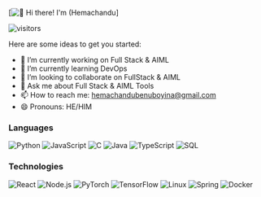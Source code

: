 [<img src="https://raw.githubusercontent.com/HemachanduIT/HemachanduIT/master/intro.gif" alt="👋 Hi there! I'm (Hemachandu" title="👋 Hi there! I'm HemaChandu"/>]

![visitors](https://vbr.nathanchung.dev/badge?page_id=HemachanduIT.HemachanduIT&color=00cf00)


<!-- **HemachanduIT/HemachanduIT** is a ✨ _special_ ✨ repository because its `README.md` (this file) appears on your GitHub profile. -->

Here are some ideas to get you started:

- 🔭 I’m currently working on Full Stack & AIML
- 🌱 I’m currently learning DevOps
- 👯 I’m looking to collaborate on FullStack & AIML
- 💬 Ask me about Full Stack & AIML Tools
- 📫 How to reach me: hemachandubenuboyina@gmail.com
- 😄 Pronouns: HE/HIM


### Languages

![Python](https://img.shields.io/badge/-Python-000?&logo=Python)
![JavaScript](https://img.shields.io/badge/-JavaScript-000?&logo=JavaScript)
![C](https://img.shields.io/badge/-C-000?&logo=C)
![Java](https://img.shields.io/badge/-Java-000?&logo=Java&logoColor=007396)
![TypeScript](https://img.shields.io/badge/-TypeScript-000?&logo=TypeScript)
![SQL](https://img.shields.io/badge/-SQL-000?&logo=MySQL)

### Technologies

![React](https://img.shields.io/badge/-React-000?&logo=React)
![Node.js](https://img.shields.io/badge/-Node.js-000?&logo=node.js)
![PyTorch](https://img.shields.io/badge/-PyTorch-000?&logo=PyTorch)
![TensorFlow](https://img.shields.io/badge/-TensorFlow-000?&logo=TensorFlow)
![Linux](https://img.shields.io/badge/-Linux-000?&logo=Linux)
![Spring](https://img.shields.io/badge/-Spring-000?&logo=Spring)
![Docker](https://img.shields.io/badge/-Docker-000?&logo=Docker)
